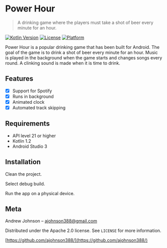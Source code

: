# Power Hour

> A drinking game where the players must take a shot of beer every minute for an hour.

[![Kotlin Version][kotlin-image]][kotlin-url]
[![License][license-image]][license-url]
[![Platform][platform-image]][platform-url]

Power Hour is a popular drinking game that has been built for Android. The goal of the game is to drink a shot of beer every minute for an hour. Music is played in the background when the game starts and changes songs every round. A clinking sound is made when it is time to drink.

## Features

- [x] Support for Spotify
- [x] Runs in background
- [x] Animated clock
- [x] Automated track skipping

## Requirements
    
- API level 21 or higher
- Kotlin 1.2
- Android Studio 3

## Installation

Clean the project.

Select debug build.

Run the app on a physical device.

## Meta
Andrew Johnson – ajohnson388@gmail.com

Distributed under the Apache 2.0 license. See ``LICENSE`` for more information.

[https://github.com/ajohnson388/](https://github.com/ajohnson388/)

[kotlin-image]:https://img.shields.io/badge/kotlin-1.2-orange.svg
[kotlin-url]: https://kotlinlang.org/
[license-image]: https://img.shields.io/badge/License-Apache-blue.svg
[license-url]: LICENSE
[platform-image]:https://img.shields.io/badge/platform-Android-green.svg?style=flat
[platform-url]:https://developer.android.com/
